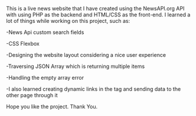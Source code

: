 This is a live news website that I have created using the NewsAPI.org API with using PHP as the backend and HTML/CSS as the front-end. I learned a lot of things while working on this project, such as:

-News Api custom search fields

-CSS Flexbox

-Designing the website layout considering a nice user experience

-Traversing JSON Array which is returning multiple items

-Handling the empty array error

-I also learned creating dynamic links in the <a></a> tag and sending data to the other page through it

Hope you like the project. 
Thank You.
